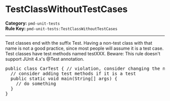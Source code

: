 # TestClassWithoutTestCases
**Category:** `pmd-unit-tests`<br/>
**Rule Key:** `pmd-unit-tests:TestClassWithoutTestCases`<br/>


-----

Test classes end with the suffix Test. Having a non-test class with that name is not a good practice, since most people will assume it is a test case. Test classes have test methods named testXXX.
Beware: This rule doesn't support JUnit 4.x's @Test annotation.
<pre>
public class CarTest { // violation, consider changing the name of the class if it is not a test
  // consider adding test methods if it is a test
  public static void main(String[] args) {
    // do something
  }
}
</pre>
